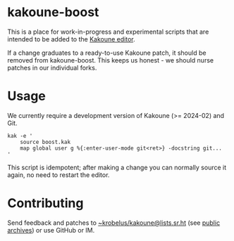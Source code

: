 # kakoune-boost

This is a place for work-in-progress and experimental scripts that are
intended to be added to the [Kakoune editor](https://github.com/mawww/kakoune).

If a change graduates to a ready-to-use Kakoune patch, it should be removed
from kakoune-boost. This keeps us honest - we should nurse patches in our
individual forks.

# Usage

We currently require a development version of Kakoune (>= 2024-02) and Git.

    kak -e '
        source boost.kak
        map global user g %{:enter-user-mode git<ret>} -docstring git...
    '

This script is idempotent; after making a change you can normally source it
again, no need to restart the editor.

# Contributing

Send feedback and patches to [~krobelus/kakoune@lists.sr.ht](mailto:~krobelus/kakoune@lists.sr.ht) (see
[public archives](https://lists.sr.ht/~krobelus/kakoune)) or use GitHub or IM.
